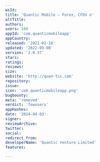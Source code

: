 ```yaml
---
wsId: 
title: 'Quantic Mobile – Forex, CFDs o'
altTitle: 
authors: 
users: 100
appId: 'com.quanticmobileapp'
appCountry: 
released: '2021-02-16'
updated: '2022-09-08'
version: '2.0.37'
stars: 
ratings: 
reviews: 
size: 
website: 'http://quan-tic.com'
repository: 
issue: 
icon: 'com.quanticmobileapp.png'
bugbounty: 
meta: 'removed'
verdict: 'fewusers'
appHashes: 
date: '2024-04-03'
signer: 
reviewArchive: 
twitter: 
social: 
redirect_from: 
developerName: 'Quantic Venture Limited'
features: 

---
```


